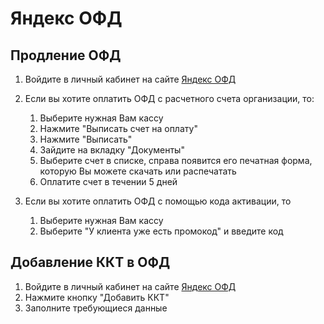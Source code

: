 # Яндекс ОФД

## Продление ОФД
1. Войдите в личный кабинет на сайте [Яндекс ОФД](https://ofd.yandex.ru/)
2. Если вы хотите оплатить ОФД с расчетного счета организации, то:
	
	1. Выберите нужная Вам кассу
	2. Нажмите "Выписать счет на оплату"
	3. Нажмите "Выписать"
	4. Зайдите на вкладку "Документы"
	5. Выберите счет в списке, справа появится его печатная форма, которую Вы можете скачать или распечатать
	6. Оплатите счет в течении 5 дней
3. Если вы хотите оплатить ОФД с помощью кода активации, то
	
	1. Выберите нужная Вам кассу
	2. Выберите "У клиента уже есть промокод" и введите код

## Добавление ККТ в ОФД
1. Войдите в личный кабинет на сайте [Яндекс ОФД](https://ofd.yandex.ru/)
2. Нажмите кнопку "Добавить ККТ"
3. Заполните требующиеся данные 
